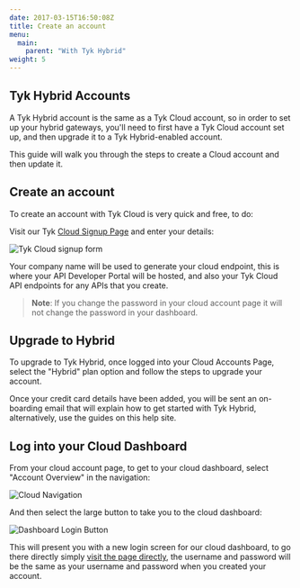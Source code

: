 ```yaml
---
date: 2017-03-15T16:50:08Z
title: Create an account
menu: 
  main:
    parent: "With Tyk Hybrid"
weight: 5
---
```


## <a name="tyk-hybrid-accounts"></a>Tyk Hybrid Accounts

A Tyk Hybrid account is the same as a Tyk Cloud account, so in order to set up your hybrid gateways, you'll need to first have a Tyk Cloud account set up, and then upgrade it to a Tyk Hybrid-enabled account.

This guide will walk you through the steps to create a Cloud account and then update it.

## <a name="create-an-account"></a>Create an account

To create an account with Tyk Cloud is very quick and free, to do:

Visit our Tyk [Cloud Signup Page][1] and enter your details:

![Tyk Cloud signup form][2]

Your company name will be used to generate your cloud endpoint, this is where your API Developer Portal will be hosted, and also your Tyk Cloud API endpoints for any APIs that you create.

> **Note**: If you change the password in your cloud account page it will not change the password in your dashboard.

## <a name="upgrade-to-hybrid"></a>Upgrade to Hybrid

To upgrade to Tyk Hybrid, once logged into your Cloud Accounts Page, select the "Hybrid" plan option and follow the steps to upgrade your account.

Once your credit card details have been added, you will be sent an on-boarding email that will explain how to get started with Tyk Hybrid, alternatively, use the guides on this help site.

## <a name="log-into-your-cloud-dashboard"></a>Log into your Cloud Dashboard 

From your cloud account page, to get to your cloud dashboard, select "Account Overview" in the navigation:

![Cloud Navigation][3]

And then select the large button to take you to the cloud dashboard:

![Dashboard Login Button][4]

This will present you with a new login screen for our cloud dashboard, to go there directly simply [visit the page directly][5], the username and password will be the same as your username and password when you created your account.

[1]: https://cloud.tyk.io
[2]: /img/cloud/CloudSignup.png
[3]: /img/cloud/CloudNav.png
[4]: /img/cloud/DashLoginButton.png
[5]: https://admin.cloud.tyk.io